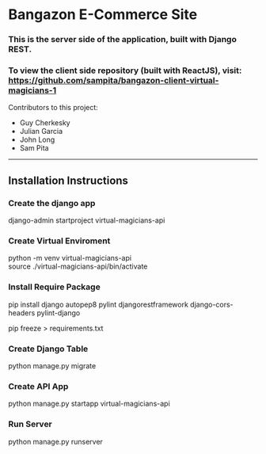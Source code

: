 # Bangazon E-Commerce Site
### This is the server side of the application, built with Django REST.
### To view the client side repository (built with ReactJS), visit: https://github.com/sampita/bangazon-client-virtual-magicians-1

Contributors to this project:
- Guy Cherkesky
- Julian Garcia
- John Long
- Sam Pita

____________________________

## Installation Instructions

### Create the django app
django-admin startproject virtual-magicians-api

### Create Virtual Enviroment
python -m venv virtual-magicians-api  
source ./virtual-magicians-api/bin/activate

### Install Require Package
pip install django autopep8 pylint djangorestframework django-cors-headers pylint-django

pip freeze > requirements.txt

### Create Django Table
python manage.py migrate

### Create API App
python manage.py startapp virtual-magicians-api

### Run Server
python manage.py runserver
